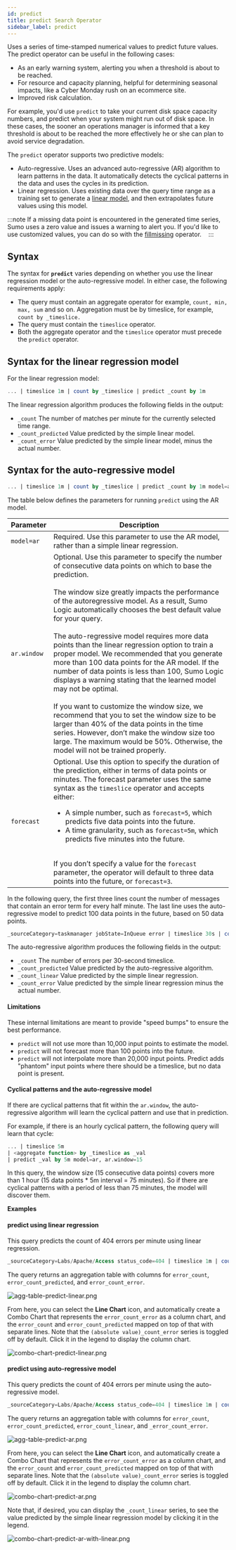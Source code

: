 ```yaml
---
id: predict
title: predict Search Operator
sidebar_label: predict
---
```



Uses a series of time-stamped numerical values to predict future values. The predict operator can be useful in the following cases:
<ul><li>As an early warning system, alerting you when a threshold is about to be reached.</li><li> For resource and capacity planning, helpful for determining seasonal impacts, like a Cyber Monday rush on an ecommerce site.</li>
<li>Improved risk calculation.</li></ul>

For example, you'd use `predict` to take your current disk space capacity numbers, and predict when your system might run out of disk space. In these cases, the sooner an operations manager is informed that a key threshold is about to be reached the more effectively he or she can plan to avoid service degradation.

The `predict` operator supports two predictive models:

* Auto-regressive. Uses an advanced auto-regressive (AR) algorithm to learn patterns in the data. It automatically detects the cyclical patterns in the data and uses the cycles in its prediction.   
* Linear regression. Uses existing data over the query time range as a training set to generate a [linear model](http://en.wikipedia.org/wiki/Linear_regression), and then extrapolates future values using this model.

:::note
If a missing data point is encountered in the generated time series, Sumo uses a zero value and issues a warning to alert you. If you'd like to use customized values, you can do so with the [fillmissing](#fillmissing) operator.   
:::

## Syntax

The syntax for **`predict`** varies depending on whether you use the linear regression model or the auto-regressive model. In either case, the following requirements apply:

* The query must contain an aggregate operator for example, `count, min, max, sum` and so on. Aggregation must be by timeslice, for example, `count by _timeslice.`
* The query must contain the `timeslice` operator.
* Both the aggregate operator and the `timeslice` operator must precede the `predict` operator.

## Syntax for the linear regression model

For the linear regression model:

```sql
... | timeslice 1m | count by _timeslice | predict _count by 1m
```

The linear regression algorithm produces the following fields in the
output:  

* `_count` The number of matches per minute for the currently selected time range.
* `_count_predicted` Value predicted by the simple linear model.
* `_count_error` Value predicted by the simple linear model, minus the actual number.

## Syntax for the auto-regressive model

```sql
... | timeslice 1m | count by _timeslice | predict _count by 1m model=ar, ar.window=n, forecast=n
```

The table below defines the parameters for running `predict` using the AR model.

| Parameter | Description |
| -- | -- |
| `model=ar` | Required. Use this parameter to use the AR model, rather than a simple linear regression. |
| `ar.window` | Optional. Use this parameter to specify the number of consecutive data points on which to base the prediction.<br/><br/>The window size greatly impacts the performance of the autoregressive model. As a result, Sumo Logic automatically chooses the best default value for your query.<br/><br/>The auto-regressive model requires more data points than the linear regression option to train a proper model. We recommended that you generate more than 100 data points for the AR model. If the number of data points is less than 100, Sumo Logic displays a warning stating that the learned model may not be optimal.<br/><br/>If you want to customize the window size, we recommend that you to set the window size to be larger than 40% of the data points in the time series. However, don’t make the window size too large. The maximum would be 50%. Otherwise, the model will not be trained properly. |
| `forecast` | Optional. Use this option to specify the duration of the prediction, either in terms of data points or minutes. The forecast parameter uses the same syntax as the `timeslice` operator and accepts either:<ul><li>A simple number, such as `forecast=5`, which predicts five data points into the future.</li><li>A time granularity, such as `forecast=5m`, which predicts five minutes into the future.</li></ul><br/>If you don’t specify a value for the `forecast` parameter, the operator will default to three data points into the future, or `forecast=3`. |

In the following query, the first three lines count the number of messages that contain an error term for every half minute. The last line uses the auto-regressive model to predict 100 data points in the future, based on 50 data points.

```sql
_sourceCategory=taskmanager jobState=InQueue error | timeslice 30s | count by _timeslice | predict _count by 30s model=ar,ar.window=50,forecast=100
```

The auto-regressive algorithm produces the following fields in the
output:

* `_count` The number of errors per 30-second timeslice.
* `_count_predicted` Value predicted by the auto-regressive algorithm.
* `_count_linear` Value predicted by the simple linear regression.
* `_count_error` Value predicted by the simple linear regression minus
    the actual number.

#### Limitations

These internal limitations are meant to provide "speed bumps" to ensure the best performance.

* `predict` will not use more than 10,000 input points to estimate the model.
* `predict` will not forecast more than 100 points into the future.
* `predict` will not interpolate more than 20,000 input points. Predict adds "phantom" input points where there should be a timeslice, but no data point is present.

#### Cyclical patterns and the auto-regressive model

If there are cyclical patterns that fit within the `ar.window`, the auto-regressive algorithm will learn the cyclical pattern and use that in prediction.

For example, if there is an hourly cyclical pattern, the following query will learn that cycle:

```sql
... | timeslice 5m
| <aggregate function> by _timeslice as _val  
| predict _val by 5m model=ar, ar.window=15
```

In this query, the window size (15 consecutive data points) covers more than 1 hour (15 data points \* 5m interval = 75 minutes). So if there are cyclical patterns with a period of less than 75 minutes, the model will discover them.

**Examples**

#### predict using linear regression

This query predicts the count of 404 errors per minute using linear regression.

```sql
_sourceCategory=Labs/Apache/Access status_code=404 | timeslice 1m | count(status_code) as error_count by _timeslice | predict error_count by 1m
```

The query returns an aggregation table with columns for `error_count`, `error_count_predicted`, and `error_count_error`.

![agg-table-predict-linear.png](/img/search/searchquerylanguage/search-operators/agg-table-predict-linear.png)

From here, you can select the **Line Chart** icon, and automatically create a Combo Chart that represents the `error_count_error` as a column chart, and the `error_count` and `error_count_predicted` mapped on top of that with separate lines. Note that the `(absolute value)_count_error` series is toggled off by default. Click it in the legend to display the column chart.

![combo-chart-predict-linear.png](/img/search/searchquerylanguage/search-operators/combo-chart-predict-linear.png)

#### predict using auto-regressive model

This query predicts the count of 404 errors per minute using the auto-regressive model.

```sql
_sourceCategory=Labs/Apache/Access status_code=404 | timeslice 1m | count(status_code) as error_count by _timeslice | predict error_count by 1m model=ar
```

The query returns an aggregation table with columns for `error_count`, `error_count_predicted`, `error_count_linear`, and `_error_count_error`.

![agg-table-predict-ar.png](/img/search/searchquerylanguage/search-operators/agg-table-predict-ar.png)

From here, you can select the **Line Chart** icon, and automatically create a Combo Chart that represents the `error_count_error` as a column chart, and the `error_count` and `error_count_predicted` mapped on top of that with separate lines. Note that the `(absolute value)_count_error` series is toggled off by default. Click it in the legend to display the column chart.

![combo-chart-predict-ar.png](/img/search/searchquerylanguage/search-operators/combo-chart-predict-ar.png)

Note that, if desired, you can display the `_count_linear` series, to see the value predicted by the simple linear regression model by clicking it in the legend.

![combo-chart-predict-ar-with-linear.png](/img/search/searchquerylanguage/search-operators/combo-chart-predict-ar-with-linear.png)
